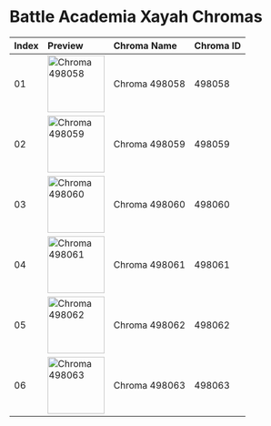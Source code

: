 # Battle Academia Xayah Chromas

| Index | Preview | Chroma Name | Chroma ID |
|:---|:---|:---|:---|
| 01 | <img src='https://raw.communitydragon.org/latest/plugins/rcp-be-lol-game-data/global/default/v1/champion-chroma-images/498/498058.png' alt='Chroma 498058' width='100'> | Chroma 498058 | 498058 |
| 02 | <img src='https://raw.communitydragon.org/latest/plugins/rcp-be-lol-game-data/global/default/v1/champion-chroma-images/498/498059.png' alt='Chroma 498059' width='100'> | Chroma 498059 | 498059 |
| 03 | <img src='https://raw.communitydragon.org/latest/plugins/rcp-be-lol-game-data/global/default/v1/champion-chroma-images/498/498060.png' alt='Chroma 498060' width='100'> | Chroma 498060 | 498060 |
| 04 | <img src='https://raw.communitydragon.org/latest/plugins/rcp-be-lol-game-data/global/default/v1/champion-chroma-images/498/498061.png' alt='Chroma 498061' width='100'> | Chroma 498061 | 498061 |
| 05 | <img src='https://raw.communitydragon.org/latest/plugins/rcp-be-lol-game-data/global/default/v1/champion-chroma-images/498/498062.png' alt='Chroma 498062' width='100'> | Chroma 498062 | 498062 |
| 06 | <img src='https://raw.communitydragon.org/latest/plugins/rcp-be-lol-game-data/global/default/v1/champion-chroma-images/498/498063.png' alt='Chroma 498063' width='100'> | Chroma 498063 | 498063 |
